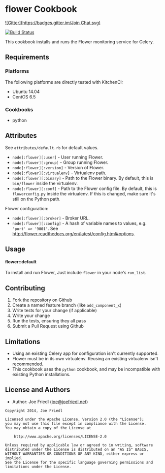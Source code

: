 flower Cookbook
===============
[![Gitter](https://badges.gitter.im/Join Chat.svg)](https://gitter.im/grampajoe/chef-flower?utm_source=badge&utm_medium=badge&utm_campaign=pr-badge&utm_content=badge)

[![Build Status](https://travis-ci.org/grampajoe/chef-flower.svg?branch=master)](https://travis-ci.org/grampajoe/chef-flower)

This cookbook installs and runs the Flower monitoring service for Celery.

Requirements
------------

### Platforms

The following platforms are directly tested with KitchenCI:
- Ubuntu 14.04
- CentOS 6.5

### Cookbooks

- python

Attributes
----------

See `attributes/default.rb` for default values.

- `node[:flower][:user]` - User running Flower.
- `node[:flower][:group]` - Group running Flower.
- `node[:flower][:version]` - Version of Flower.
- `node[:flower][:virtualenv]` - Virtualenv path.
- `node[:flower][:binary]` - Path to the Flower binary. By default, this is `bin/flower` inside the virtualenv.
- `node[:flower][:conf]` - Path to the Flower config file. By default, this is `flowerconfig.py` inside the virtualenv. If this is changed, make sure it's still on the Python path.

Flower configuration:

- `node[:flower][:broker]` - Broker URL.
- `node[:flower][:config]` - A hash of variable names to values, e.g. `'port' => '9001'`. See http://flower.readthedocs.org/en/latest/config.html#options.

Usage
-----

#### flower::default

To install and run Flower, Just include `flower` in your node's `run_list`.

Contributing
------------

1. Fork the repository on Github
2. Create a named feature branch (like `add_component_x`)
3. Write tests for your change (if applicable)
4. Write your change
5. Run the tests, ensuring they all pass
6. Submit a Pull Request using Github

Limitations
-----------

- Using an existing Celery app for configuration isn't currently supported.
- Flower must be in its own virtualenv. Reusing an existing virtualenv isn't recommended.
- This cookbook uses the `python` cookbook, and may be incompatible with existing Python installations.

License and Authors
-------------------

- Author: Joe Friedl (<joe@joefriedl.net>)

```text
Copyright 2014, Joe Friedl

Licensed under the Apache License, Version 2.0 (the "License");
you may not use this file except in compliance with the License.
You may obtain a copy of the License at

    http://www.apache.org/licenses/LICENSE-2.0

Unless required by applicable law or agreed to in writing, software
distributed under the License is distributed on an "AS IS" BASIS,
WITHOUT WARRANTIES OR CONDITIONS OF ANY KIND, either express or implied.
See the License for the specific language governing permissions and
limitations under the License.
```
